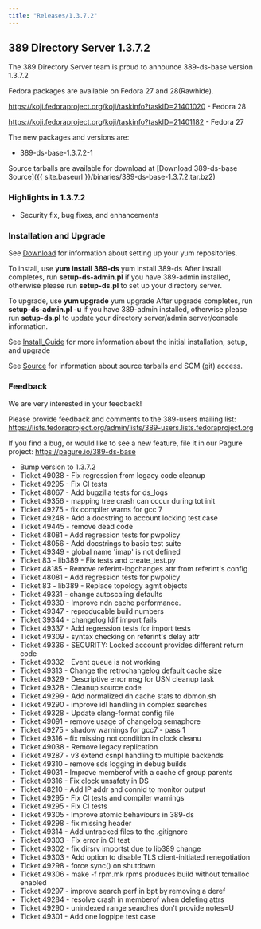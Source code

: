 ```yaml
---
title: "Releases/1.3.7.2"
---
```

389 Directory Server 1.3.7.2
-----------------------------

The 389 Directory Server team is proud to announce 389-ds-base version 1.3.7.2

Fedora packages are available on Fedora 27 and 28(Rawhide).

<https://koji.fedoraproject.org/koji/taskinfo?taskID=21401020>   - Fedora 28

<https://koji.fedoraproject.org/koji/taskinfo?taskID=21401182>   - Fedora 27

The new packages and versions are:

-   389-ds-base-1.3.7.2-1 

Source tarballs are available for download at [Download 389-ds-base Source]({{ site.baseurl }}/binaries/389-ds-base-1.3.7.2.tar.bz2)

### Highlights in 1.3.7.2

- Security fix, bug fixes, and enhancements

### Installation and Upgrade 
See [Download](../download.html) for information about setting up your yum repositories.

To install, use **yum install 389-ds** yum install 389-ds After install completes, run **setup-ds-admin.pl** if you have 389-admin installed, otherwise please run **setup-ds.pl** to set up your directory server.

To upgrade, use **yum upgrade** yum upgrade After upgrade completes, run **setup-ds-admin.pl -u** if you have 389-admin installed, otherwise please run **setup-ds.pl** to update your directory server/admin server/console information.

See [Install\_Guide](../legacy/install-guide.html) for more information about the initial installation, setup, and upgrade

See [Source](../development/source.html) for information about source tarballs and SCM (git) access.

### Feedback

We are very interested in your feedback!

Please provide feedback and comments to the 389-users mailing list: <https://lists.fedoraproject.org/admin/lists/389-users.lists.fedoraproject.org>

If you find a bug, or would like to see a new feature, file it in our Pagure project: <https://pagure.io/389-ds-base>

- Bump version to 1.3.7.2
- Ticket 49038 - Fix regression from legacy code cleanup
- Ticket 49295 - Fix CI tests
- Ticket 48067 - Add bugzilla tests for ds_logs
- Ticket 49356 - mapping tree crash can occur during tot init
- Ticket 49275 - fix compiler warns for gcc 7
- Ticket 49248 - Add a docstring to account locking test case
- Ticket 49445 - remove dead code
- Ticket 48081 - Add regression tests for pwpolicy
- Ticket 48056 - Add docstrings to basic test suite
- Ticket 49349 - global name 'imap' is not defined
- Ticket 83 - lib389 - Fix tests and create_test.py
- Ticket 48185 - Remove referint-logchanges attr from referint's config
- Ticket 48081 - Add regression tests for pwpolicy
- Ticket 83 - lib389 - Replace topology agmt objects
- Ticket 49331 - change autoscaling defaults
- Ticket 49330 - Improve ndn cache performance.
- Ticket 49347 - reproducable build numbers
- Ticket 39344 - changelog ldif import fails
- Ticket 49337 - Add regression tests for import tests
- Ticket 49309 - syntax checking on referint's delay attr
- Ticket 49336 - SECURITY: Locked account provides different return code
- Ticket 49332 - Event queue is not working
- Ticket 49313 - Change the retrochangelog default cache size
- Ticket 49329 - Descriptive error msg for USN cleanup task
- Ticket 49328 - Cleanup source code
- Ticket 49299 - Add normalized dn cache stats to dbmon.sh
- Ticket 49290 - improve idl handling in complex searches
- Ticket 49328 - Update clang-format config file
- Ticket 49091 - remove usage of changelog semaphore
- Ticket 49275 - shadow warnings for gcc7 - pass 1
- Ticket 49316 - fix missing not condition in clock cleanu
- Ticket 49038 - Remove legacy replication
- Ticket 49287 - v3 extend csnpl handling to multiple backends
- Ticket 49310 - remove sds logging in debug builds
- Ticket 49031 - Improve memberof with a cache of group parents
- Ticket 49316 - Fix clock unsafety in DS
- Ticket 48210 - Add IP addr and connid to monitor output
- Ticket 49295 - Fix CI tests and compiler warnings
- Ticket 49295 - Fix CI tests
- Ticket 49305 - Improve atomic behaviours in 389-ds
- Ticket 49298 - fix missing header
- Ticket 49314 - Add untracked files to the .gitignore
- Ticket 49303 - Fix error in CI test
- Ticket 49302 - fix dirsrv importst due to lib389 change
- Ticket 49303 - Add option to disable TLS client-initiated renegotiation
- Ticket 49298 - force sync() on shutdown
- Ticket 49306 - make -f rpm.mk rpms produces build without tcmalloc enabled
- Ticket 49297 - improve search perf in bpt by removing a deref
- Ticket 49284 - resolve crash in memberof when deleting attrs
- Ticket 49290 - unindexed range searches don't provide notes=U
- Ticket 49301 - Add one logpipe test case

